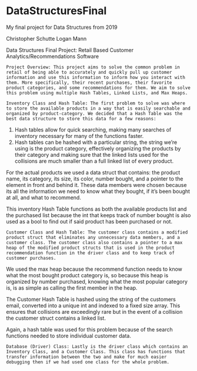# DataStructuresFinal
My final project for Data Structures from 2019

Christopher Schutte
Logan Mann

Data Structures Final Project:
Retail Based Customer Analytics/Recommendations Software

	Project Overview: This project aims to solve the common problem in retail of being able to accurately and quickly pull up customer information and use this information to inform how you interact with them. More specifically, their recent purchases, their favorite product categories, and some recommendations for them. We aim to solve this problem using multiple Hash Tables, Linked Lists, and Max Heaps.

	Inventory Class and Hash Table: The first problem to solve was where to store the available products in a way that is easily searchable and organized by product-category. We decided that a Hash Table was the best data structure to store this data for a few reasons:

1.	Hash tables allow for quick searching, making many searches of inventory necessary for many of the functions faster.
2.	Hash tables can be hashed with a particular string, the string we’re using is the product category, effectively organizing the products by their category and making sure that the linked lists used for the collisions are much smaller than a full linked list of every product. 

For the actual products we used a data struct that contains: the product name, its category, its size, its color, number bought, and a pointer to the element in front and behind it. These data members were chosen because its all the information we need to know what they bought, if it’s been bought at all, and what to recommend. 

This inventory Hash Table functions as both the available products list and the purchased list because the int that keeps track of number bought is also used as a bool to find out if said product has been purchased or not. 

	Customer Class and Hash Table: The customer class contains a modified product struct that eliminates any unnecessary data members, and a customer class. The customer class also contains a pointer to a max heap of the modified product structs that is used in the product recommendation function in the driver class and to keep track of customer purchases. 

We used the max heap because the recommend function needs to know what the most bought product category is, so because this heap is organized by number purchased, knowing what the most popular category is, is as simple as calling the first member in the heap.

The Customer Hash Table is hashed using the string of the customers email, converted into a unique int and indexed to a fixed size array. This ensures that collisions are exceedingly rare but in the event of a collision the customer struct contains a linked list. 

Again, a hash table was used for this problem because of the search functions needed to store individual customer data. 

	Database (Driver) Class: Lastly is the driver class which contains an Inventory Class, and a Customer Class. This class has functions that transfer information between the two and make for much easier debugging then if we had used one class for the whole problem. 

